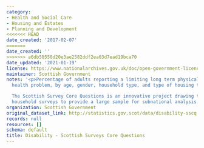 ```yaml
---
category:
- Health and Social Care
- Housing and Estates
- Planning and Development
<<<<<<< HEAD
date_created: '2017-02-07'
=======
date_created: ''
>>>>>>> a6db50550d20e3ae2582ddf2ea03d7ead19bca70
date_updated: '2021-01-19'
license: https://www.nationalarchives.gov.uk/doc/open-government-licence/version/3/
maintainer: Scottish Government
notes: '<p>Percentage of adults reporting a limiting long term physical or mental
  health problem, by age, gender, household type, and type of housing tenure.

  The Scottish Survey Core Questions is an innovative project drawing together multiple
  household surveys to provide a large sample for subnational analysis. </p>'
organization: Scottish Government
original_dataset_link: http://statistics.gov.scot/data/disability-sscq
records: null
resources: []
schema: default
title: Disability - Scottish Surveys Core Questions
---
```

